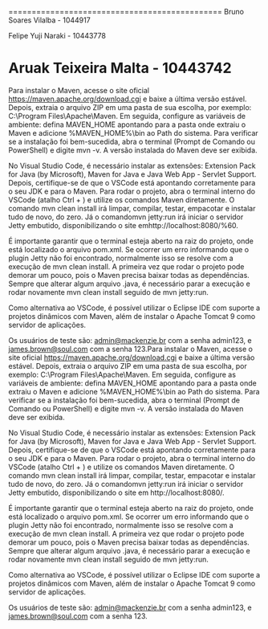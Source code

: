 ==============================================
Bruno Soares Vilalba - 1044917

Felipe Yuji Naraki - 10443778

Aruak Teixeira Malta - 10443742
==============================================

Para instalar o Maven, acesse o site oficial https://maven.apache.org/download.cgi e baixe a última versão estável. Depois, extraia o arquivo ZIP em uma pasta de sua escolha, por exemplo: C:\Program Files\Apache\Maven. Em seguida, configure as variáveis de ambiente: defina MAVEN_HOME apontando para a pasta onde extraiu o Maven e adicione %MAVEN_HOME%\bin ao Path do sistema. Para verificar se a instalação foi bem-sucedida, abra o terminal (Prompt de Comando ou PowerShell) e digite mvn -v. A versão instalada do Maven deve ser exibida.

No Visual Studio Code, é necessário instalar as extensões: Extension Pack for Java (by Microsoft), Maven for Java e Java Web App - Servlet Support. Depois, certifique-se de que o VSCode está apontando corretamente para o seu JDK e para o Maven. Para rodar o projeto, abra o terminal interno do VSCode (atalho Ctrl + ) e utilize os comandos Maven diretamente. 
O comando mvn clean install irá limpar, compilar, testar, empacotar e instalar tudo de novo, do zero. 
Já o comandomvn jetty:run irá iniciar o servidor Jetty embutido, disponibilizando o site emhttp://localhost:8080/%60.

É importante garantir que o terminal esteja aberto na raiz do projeto, onde está localizado o arquivo pom.xml. Se ocorrer um erro informando que o plugin Jetty não foi encontrado, normalmente isso se resolve com a execução de mvn clean install. A primeira vez que rodar o projeto pode demorar um pouco, pois o Maven precisa baixar todas as dependências. Sempre que alterar algum arquivo .java, é necessário parar a execução e rodar novamente mvn clean install seguido de mvn jetty:run.

Como alternativa ao VSCode, é possível utilizar o Eclipse IDE com suporte a projetos dinâmicos com Maven, além de instalar o Apache Tomcat 9 como servidor de aplicações.

Os usuários de teste são: admin@mackenzie.br com a senha admin123, e james.brown@soul.com com a senha 123.Para instalar o Maven, acesse o site oficial https://maven.apache.org/download.cgi e baixe a última versão estável. Depois, extraia o arquivo ZIP em uma pasta de sua escolha, por exemplo: C:\Program Files\Apache\Maven. Em seguida, configure as variáveis de ambiente: defina MAVEN_HOME apontando para a pasta onde extraiu o Maven e adicione %MAVEN_HOME%\bin ao Path do sistema. Para verificar se a instalação foi bem-sucedida, abra o terminal (Prompt de Comando ou PowerShell) e digite mvn -v. A versão instalada do Maven deve ser exibida.

No Visual Studio Code, é necessário instalar as extensões: Extension Pack for Java (by Microsoft), Maven for Java e Java Web App - Servlet Support. Depois, certifique-se de que o VSCode está apontando corretamente para o seu JDK e para o Maven. Para rodar o projeto, abra o terminal interno do VSCode (atalho Ctrl + ) e utilize os comandos Maven diretamente. 
O comando mvn clean install irá limpar, compilar, testar, empacotar e instalar tudo de novo, do zero. 
Já o comandomvn jetty:run irá iniciar o servidor Jetty embutido, disponibilizando o site em http://localhost:8080/.

É importante garantir que o terminal esteja aberto na raiz do projeto, onde está localizado o arquivo pom.xml. Se ocorrer um erro informando que o plugin Jetty não foi encontrado, normalmente isso se resolve com a execução de mvn clean install. A primeira vez que rodar o projeto pode demorar um pouco, pois o Maven precisa baixar todas as dependências. Sempre que alterar algum arquivo .java, é necessário parar a execução e rodar novamente mvn clean install seguido de mvn jetty:run.

Como alternativa ao VSCode, é possível utilizar o Eclipse IDE com suporte a projetos dinâmicos com Maven, além de instalar o Apache Tomcat 9 como servidor de aplicações.

Os usuários de teste são: admin@mackenzie.br com a senha admin123, e james.brown@soul.com com a senha 123.
